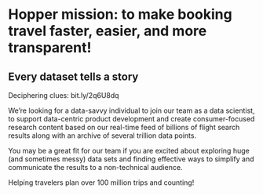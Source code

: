 # Hopper mission: to make booking travel faster, easier, and more transparent!

## Every dataset tells a story

Deciphering clues: bit.ly/2q6U8dq

We’re looking for a data-savvy individual to join our team as a data scientist, to support data-centric product development and create consumer-focused research content based on our real-time feed of billions of flight search results along with an archive of several trillion data points.

You may be a great fit for our team if you are excited about exploring huge (and sometimes messy) data sets and finding effective ways to simplify and communicate the results to a non-technical audience.

Helping travelers plan over 100 million trips and counting!
